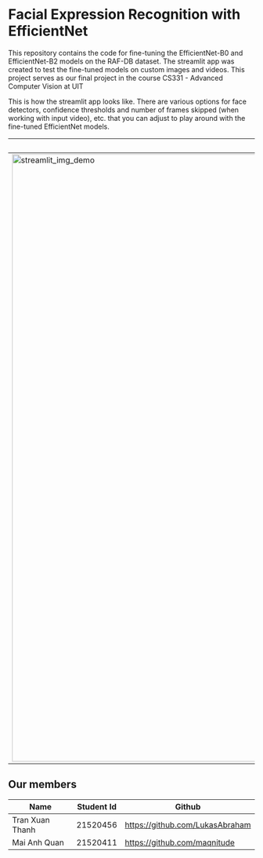 # Facial Expression Recognition with EfficientNet

This repository contains the code for fine-tuning the EfficientNet-B0 and EfficientNet-B2 models on the RAF-DB dataset. The streamlit app was created to test the fine-tuned models on custom images and videos.
This project serves as our final project in the course CS331 - Advanced Computer Vision at UIT

This is how the streamlit app looks like. There are various options for face detectors, confidence thresholds and number of frames skipped (when working with input video), etc. that you can adjust to play around with the fine-tuned EfficientNet models.

| Input Image | Input Video |
| --- | --- |
| <img width="1238" alt="streamlit_img_demo" src="https://github.com/LukasAbraham/facial-expression-recognition/assets/94582919/60b769ae-e9c7-4c85-8086-2bdcfd46d8fa"> | <img width="1238" alt="streamlit_vid_demo" src="https://github.com/LukasAbraham/facial-expression-recognition/assets/94582919/a83f6ca2-843b-412f-8c28-7e77f1c2957f"> |

## Our members
| Name | Student Id | Github |
| --- | --- | --- |
| Tran Xuan Thanh | 21520456 | https://github.com/LukasAbraham |
| Mai Anh Quan | 21520411 | https://github.com/maqnitude |
